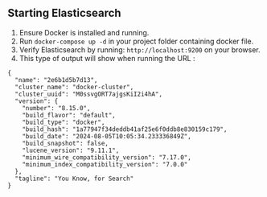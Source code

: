## Starting Elasticsearch
1. Ensure Docker is installed and running.
2. Run `docker-compose up -d` in your project folder containing docker file.
3. Verify Elasticsearch by running: `http://localhost:9200` on your browser.
4. This type of output will show when running the URL :
```
{
  "name": "2e6b1d5b7d13",
  "cluster_name": "docker-cluster",
  "cluster_uuid": "M0ssvgORT7ajgsKiI2i4hA",
  "version": {
    "number": "8.15.0",
    "build_flavor": "default",
    "build_type": "docker",
    "build_hash": "1a77947f34deddb41af25e6f0ddb8e830159c179",
    "build_date": "2024-08-05T10:05:34.233336849Z",
    "build_snapshot": false,
    "lucene_version": "9.11.1",
    "minimum_wire_compatibility_version": "7.17.0",
    "minimum_index_compatibility_version": "7.0.0"
  },
  "tagline": "You Know, for Search"
}
```
